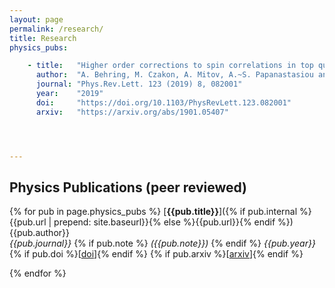 ```yaml
---
layout: page
permalink: /research/
title: Research
physics_pubs:

    - title:   "Higher order corrections to spin correlations in top quark pair production at the LHC"
      author:  "A. Behring, M. Czakon, A. Mitov, A.~S. Papanastasiou and R. Poncelet"
      journal: "Phys.Rev.Lett. 123 (2019) 8, 082001"
      year:    "2019"
      doi:     "https://doi.org/10.1103/PhysRevLett.123.082001"
      arxiv:   "https://arxiv.org/abs/1901.05407"




---
```


## Physics Publications (peer reviewed)

{% for pub in page.physics_pubs %}
[**{{pub.title}}**]({% if pub.internal %}{{pub.url | prepend: site.baseurl}}{% else %}{{pub.url}}{% endif %})<br />
{{pub.author}}<br />
*{{pub.journal}}*
{% if pub.note %} *({{pub.note}})*
{% endif %} *{{pub.year}}* 
{% if pub.doi %}[[doi]({{pub.doi}})]{% endif %}
{% if pub.arxiv %}[[arxiv]({{pub.arxiv}})]{% endif %}

{% endfor %}
